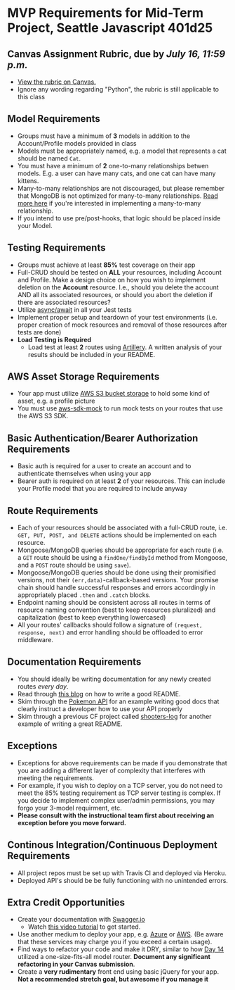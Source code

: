 # MVP Requirements for Mid-Term Project, Seattle Javascript 401d25

## Canvas Assignment Rubric, due by *July 16, 11:59 p.m.*
* [View the rubric on Canvas.](https://canvas.instructure.com/courses/1343256/assignments/8637253)
* Ignore any wording regarding "Python", the rubric is still applicable to this class

## Model Requirements
  * Groups must have a minimum of **3** models in addition to the Account/Profile models provided in class
  * Models must be appropriately named, e.g. a model that represents a cat should be named `Cat`. 
  * You must have a minimum of **2** one-to-many relationships betwen models. E.g. a user can have many cats, and one cat can have many kittens. 
  * Many-to-many relationships are not discouraged, but please remember that MongoDB is not optimized for many-to-many relationships. [Read more here](http://learnmongodbthehardway.com/schema/schemabasics/) if you're interested in implementing a many-to-many relationship.
  * If you intend to use pre/post-hooks, that logic should be placed inside your Model.  

## Testing Requirements
* Groups must achieve at least **85%** test coverage on their app
* Full-CRUD should be tested on **ALL** your resources, including Account and Profile. Make a design choice on how you wish to implement deletion on the **Account** resource. I.e., should you delete the account AND all its associated resources, or should you abort the deletion if there are associated resources?
* Utilize [async/await](https://javascript.info/async-await) in all your Jest tests
* Implement proper setup and teardown of your test environments (i.e. proper creation of mock resources and removal of those resources after tests are done)
* **Load Testing is Required**
  * Load test at least **2** routes using [Artillery](https://artillery.io/docs/getting-started/). A written analysis of your results should be included in your README. 

## AWS Asset Storage Requirements
* Your app must utilize [AWS S3 bucket storage](https://docs.aws.amazon.com/AWSJavaScriptSDK/latest/AWS/S3.html) to hold some kind of asset, e.g. a profile picture
* You must use [aws-sdk-mock](https://www.npmjs.com/package/aws-sdk-mock) to run mock tests on your routes that use the AWS S3 SDK. 

## Basic Authentication/Bearer Authorization Requirements
* Basic auth is required for a user to create an account and to authenticate themselves when using your app
* Bearer auth is required on at least **2** of your resources. This can include your Profile model that you are required to include anyway


## Route Requirements
* Each of your resources should be associated with a full-CRUD route, i.e. `GET, PUT, POST, and DELETE` actions should be implemented on each resource.
* Mongoose/MongoDB queries should be appropriate for each route (i.e. a `GET` route should be using a `findOne/findById` method from Mongoose, and a `POST` route should be using `save`). 
* Mongoose/MongoDB queries should be done using their promisified versions, not their `(err,data)`-callback-based versions. Your promise chain should handle successful responses and errors accordingly in appropriately placed `.then` and `.catch` blocks. 
* Endpoint naming should be consistent across all routes in terms of resource naming convention (best to keep resources pluralized) and capitalization (best to keep everything lowercased)
* All your routes' callbacks should follow a signature of `(request, response, next)` and error handling should be offloaded to error middleware. 

## Documentation Requirements
* You should ideally be writing documentation for any newly created routes *every day*. 
* Read through [this blog](https://medium.com/@meakaakka/a-beginners-guide-to-writing-a-kickass-readme-7ac01da88ab3) on how to write a good README.
* Skim through the [Pokemon API](https://pokeapi.co/docsv2/) for an example writing good docs that clearly instruct a developer how to use your API properly
* Skim through a previous CF project called [shooters-log](https://github.com/gsmatth/shooters-log) for another example of writing a great README. 

## Exceptions
  * Exceptions for above requirements can be made if you demonstrate that you are adding a different layer of complexity that interferes with meeting the requirements. 
  * For example, if you wish to deploy on a TCP server, you do not need to meet the 85% testing requirement as TCP server testing is complex. If you decide to implement complex user/admin permissions, you may forgo your 3-model requirment, etc.
  * **Please consult with the instructional team first about receiving an exception before you move forward.**

## Continous Integration/Continuous Deployment Requirements
* All project repos must be set up with Travis CI and deployed via Heroku. 
* Deployed API's should be be fully functioning with no unintended errors. 

## Extra Credit Opportunities
* Create your documentation with [Swagger.io](https://swagger.io/)
  * Watch [this video tutorial](https://www.youtube.com/watch?v=xggucT_xl5U) to get started.
* Use another medium to deploy your app, e.g. [Azure](https://docs.microsoft.com/en-us/azure/app-service/app-service-continuous-deployment) or [AWS](https://docs.aws.amazon.com/elasticbeanstalk/latest/dg/create_deploy_nodejs.html).  (Be aware that these services may charge you if you exceed a certain usage).
* Find ways to refactor your code and make it DRY, similar to how [Day 14](https://github.com/codefellows/seattle-javascript-401d25/tree/master/back-end/14-relationship-modeling/one-to-many-refactor) utilized a one-size-fits-all model router. **Document any significant refactoring in your Canvas submission**. 
* Create a **very rudimentary** front end using basic jQuery for your app. **Not a recommended stretch goal, but awesome if you manage it** 







